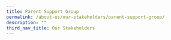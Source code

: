 ```yaml
---
title: Parent Support Group
permalink: /about-us/our-stakeholders/parent-support-group/
description: ""
third_nav_title: Our Stakeholders
---
```

